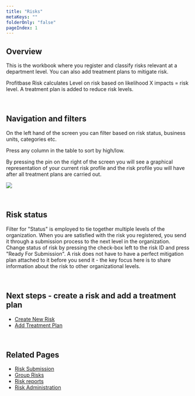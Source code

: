 ```yaml
---
title: "Risks"
metaKeys: ""
folderOnly: "false"
pageIndex: 1
---
```


## Overview

This is the workbook where you register and classify risks relevant at a department level. You can also add treatment plans to mitigate risk.

Profitbase Risk calculates Level on risk based on likelihood X impacts = risk level. A treatment plan is added to reduce risk levels.

<br/>

## Navigation and filters

On the left hand of the screen you can filter based on risk status, business units, categories etc.

Press any column in the table to sort by high/low.

By pressing the pin on the right of the screen you will see a graphical representation of your current risk profile and the risk profile you will have after all treatment plans are carried out.
<br/>

![](https://profitbasedocs.blob.core.windows.net/riskimages/risk-risks-and-filters.png)

<br/>

## Risk status

Filter for "Status" is employed to tie together multiple levels of the organization. When you are satisfied with the risk you registered, you send it through a submission process to the next level in the organization. Change status of risk by pressing the check-box left to the risk ID and press "Ready For Submission". A risk does not have to have a perfect mitigation plan attached to it before you send it - the key focus here is to share information about the risk to other organizational levels.

<br/>

## Next steps - create a risk and add a treatment plan

- [Create New Risk](risks/create-new-risk.md)
- [Add Treatment Plan](risks/treatment-plan.md)

<br/>

## Related Pages

- [Risk Submission](risk-submission.md)
- [Group Risks](group-risks.md)
- [Risk reports](risk-reports.md)
- [Risk Administration](risk-admin.md)
  <br/>
